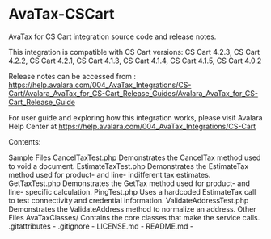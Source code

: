 # AvaTax-CSCart
AvaTax for CS Cart integration source code and release notes.

This integration is compatible with CS Cart versions:
CS Cart 4.2.3, CS Cart 4.2.2, CS Cart 4.2.1, CS Cart 4.1.3, CS Cart 4.1.4, CS Cart 4.1.5, CS Cart 4.0.2

Release notes can be accessed from :
https://help.avalara.com/004_AvaTax_Integrations/CS-Cart/Avalara_AvaTax_for_CS-Cart_Release_Guides/Avalara_AvaTax_for_CS-Cart_Release_Guide

For user guide and exploring how this integration works, please visit Avalara Help Center at
https://help.avalara.com/004_AvaTax_Integrations/CS-Cart

Contents:

Sample Files
CancelTaxTest.php	Demonstrates the CancelTax method used to void a document.
EstimateTaxTest.php	Demonstrates the EstimateTax method used for product- and line- indifferent tax estimates.
GetTaxTest.php	Demonstrates the GetTax method used for product- and line- specific calculation.
PingTest.php	Uses a hardcoded EstimateTax call to test connectivity and credential information.
ValidateAddressTest.php	Demonstrates the ValidateAddress method to normalize an address.
Other Files
AvaTaxClasses/	Contains the core classes that make the service calls.
.gitattributes	-
.gitignore	-
LICENSE.md	-
README.md	-
